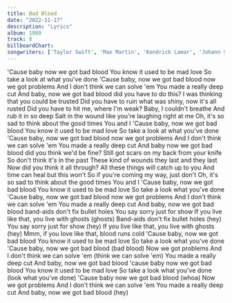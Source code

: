 ```yaml
---
title: Bad Blood
date: "2022-11-17"
description: "Lyrics"
album: 1989
track: 8
billboardChart:
songwriters: ['Taylor Swift', 'Max Martin', 'Kendrick Lamar', 'Johann Schuster'] 
---
```


'Cause baby now we got bad blood
You know it used to be mad love
So take a look at what you've done
'Cause baby, now we got bad blood
now we got problems
And I don't think we can solve 'em
You made a really deep cut
And baby, now we got bad blood
did you have to do this?
I was thinking that you could be trusted
Did you have to ruin what was shiny, now it's all rusted
Did you have to hit me, where I'm weak? Baby, I couldn't breathe
And rub it in so deep
Salt in the wound like you're laughing right at me
Oh, it's so sad to think about the good times
You and I
'Cause baby, now we got bad blood
You know it used to be mad love
So take a look at what you've done
'Cause baby, now we got bad blood
now we got problems
And I don't think we can solve 'em
You made a really deep cut
And baby now we got bad blood
did you think we'd be fine?
Still got scars on my back from your knife
So don't think it's in the past
These kind of wounds they last and they last
Now did you think it all through?
All these things will catch up to you
And time can heal but this won't
So if you're coming my way, just don't
Oh, it's so sad to think about the good times
You and I
'Cause baby, now we got bad blood
You know it used to be mad love
So take a look what you've done
'Cause baby, now we got bad blood
now we got problems
And I don't think we can solve 'em
You made a really deep cut
And baby, now we got bad blood
band-aids don't fix bullet holes
You say sorry just for show
If you live like that, you live with ghosts (ghosts)
Band-aids don't fix bullet holes (hey)
You say sorry just for show (hey)
If you live like that, you live with ghosts (hey)
Mmm, if you love like that, blood runs cold
'Cause baby, now we got bad blood
You know it used to be mad love
So take a look what you've done
'Cause baby, now we got bad blood (bad blood)
Now we got problems
And I don't think we can solve 'em (think we can solve 'em)
You made a really deep cut
And baby, now we got bad blood
'cause baby now we got bad blood
You know it used to be mad love
So take a look what you've done (look what you've done)
'Cause baby now we got bad blood (whoa)
Now we got problems
And I don't think we can solve 'em
You made a really deep cut
And baby, now we got bad blood (hey)
